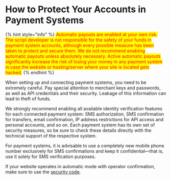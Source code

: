 # How to Protect Your Accounts in Payment Systems

{% hint style="info" %}
_<mark style="color:red;">A</mark>_<mark style="color:red;">utomatic payouts are enabled at your own risk. The script developer is not responsible for the safety of your funds in payment system accounts, although every possible measure has been taken to protect and secure them. We do not recommend enabling automatic payouts unless absolutely necessary. Active automatic payouts significantly increase the risk of losing your money in any payment system in case the website or hosting/server where your site is located gets hacked.</mark>
{% endhint %}

When setting up and connecting payment systems, you need to be extremely careful. Pay special attention to merchant keys and passwords, as well as API credentials and their security. Leakage of this information can lead to theft of funds.

We strongly recommend enabling all available identity verification features for each connected payment system: SMS authorization, SMS confirmation for transfers, email confirmation, IP address restrictions for API access and personal accounts, and so on. Each payment system has its own set of security measures, so be sure to check these details directly with the technical support of the respective system.

For payment systems, it is advisable to use a completely new mobile phone number exclusively for SMS confirmations and keep it confidential—that is, use it solely for SMS verification purposes.

If your website operates in automatic mode with operator confirmation, make sure to use the [security code](https://premium.gitbook.io/rukovodstvo-polzovatelya/navigaciya/nastroiki/kod-bezopasnosti).